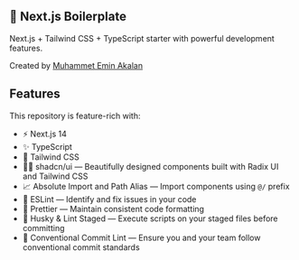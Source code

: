 ## 🚀 Next.js Boilerplate

Next.js + Tailwind CSS + TypeScript starter with powerful development features.

Created by <a href="https://github.com/05akalan57">Muhammet Emin Akalan</a>

## Features

This repository is feature-rich with:

- ⚡️ Next.js 14
- ✨ TypeScript
- 🌈 Tailwind CSS
- 💅🏻 shadcn/ui — Beautifully designed components built with Radix UI and Tailwind CSS
- 📈 Absolute Import and Path Alias — Import components using `@/` prefix
- 📏 ESLint — Identify and fix issues in your code
- 💖 Prettier — Maintain consistent code formatting
- 🐶 Husky & Lint Staged — Execute scripts on your staged files before committing
- 🤖 Conventional Commit Lint — Ensure you and your team follow conventional commit standards
